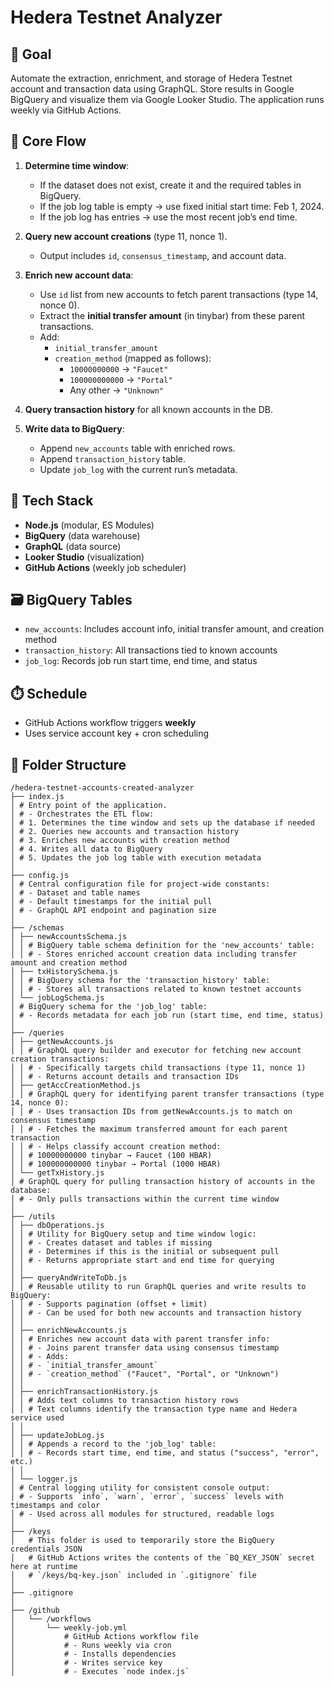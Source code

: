 # Hedera Testnet Analyzer

## 🎯 Goal

Automate the extraction, enrichment, and storage of Hedera Testnet account and transaction data using GraphQL. Store results in Google BigQuery and visualize them via Google Looker Studio. The application runs weekly via GitHub Actions.

## 🔁 Core Flow

1. **Determine time window**:

   - If the dataset does not exist, create it and the required tables in BigQuery.
   - If the job log table is empty → use fixed initial start time: Feb 1, 2024.
   - If the job log has entries → use the most recent job’s end time.

2. **Query new account creations** (type 11, nonce 1).

   - Output includes `id`, `consensus_timestamp`, and account data.

3. **Enrich new account data**:

   - Use `id` list from new accounts to fetch parent transactions (type 14, nonce 0).
   - Extract the **initial transfer amount** (in tinybar) from these parent transactions.
   - Add:
     - `initial_transfer_amount`
     - `creation_method` (mapped as follows):
       - `10000000000` → `"Faucet"`
       - `100000000000` → `"Portal"`
       - Any other → `"Unknown"`

4. **Query transaction history** for all known accounts in the DB.

5. **Write data to BigQuery**:
   - Append `new_accounts` table with enriched rows.
   - Append `transaction_history` table.
   - Update `job_log` with the current run’s metadata.

## 🧱 Tech Stack

- **Node.js** (modular, ES Modules)
- **BigQuery** (data warehouse)
- **GraphQL** (data source)
- **Looker Studio** (visualization)
- **GitHub Actions** (weekly job scheduler)

## 🗃️ BigQuery Tables

- `new_accounts`: Includes account info, initial transfer amount, and creation method
- `transaction_history`: All transactions tied to known accounts
- `job_log`: Records job run start time, end time, and status

## ⏱️ Schedule

- GitHub Actions workflow triggers **weekly**
- Uses service account key + cron scheduling

## 📁 Folder Structure

```
/hedera-testnet-accounts-created-analyzer
├── index.js
│ # Entry point of the application.
│ # - Orchestrates the ETL flow:
│ # 1. Determines the time window and sets up the database if needed
│ # 2. Queries new accounts and transaction history
│ # 3. Enriches new accounts with creation method
│ # 4. Writes all data to BigQuery
│ # 5. Updates the job log table with execution metadata
│
├── config.js
│ # Central configuration file for project-wide constants:
│ # - Dataset and table names
│ # - Default timestamps for the initial pull
│ # - GraphQL API endpoint and pagination size
│
├── /schemas
│ ├── newAccountsSchema.js
│ │ # BigQuery table schema definition for the 'new_accounts' table:
│ │ # - Stores enriched account creation data including transfer amount and creation method
│ ├── txHistorySchema.js
│ │ # BigQuery schema for the 'transaction_history' table:
│ │ # - Stores all transactions related to known testnet accounts
│ └── jobLogSchema.js
│ # BigQuery schema for the 'job_log' table:
│ # - Records metadata for each job run (start time, end time, status)
│
├── /queries
│ ├── getNewAccounts.js
│ │ # GraphQL query builder and executor for fetching new account creation transactions:
│ │ # - Specifically targets child transactions (type 11, nonce 1)
│ │ # - Returns account details and transaction IDs
│ ├── getAccCreationMethod.js
│ │ # GraphQL query for identifying parent transfer transactions (type 14, nonce 0):
│ │ # - Uses transaction IDs from getNewAccounts.js to match on consensus timestamp
│ │ # - Fetches the maximum transferred amount for each parent transaction
│ │ # - Helps classify account creation method:
│ │ # 10000000000 tinybar → Faucet (100 HBAR)
│ │ # 100000000000 tinybar → Portal (1000 HBAR)
│ └── getTxHistory.js
│ # GraphQL query for pulling transaction history of accounts in the database:
│ # - Only pulls transactions within the current time window
│
├── /utils
│ ├── dbOperations.js
│ │ # Utility for BigQuery setup and time window logic:
│ │ # - Creates dataset and tables if missing
│ │ # - Determines if this is the initial or subsequent pull
│ │ # - Returns appropriate start and end time for querying
│ │
│ ├── queryAndWriteToDb.js
│ │ # Reusable utility to run GraphQL queries and write results to BigQuery:
│ │ # - Supports pagination (offset + limit)
│ │ # - Can be used for both new accounts and transaction history
│ │
│ ├── enrichNewAccounts.js
│ │ # Enriches new account data with parent transfer info:
│ │ # - Joins parent transfer data using consensus timestamp
│ │ # - Adds:
│ │ # - `initial_transfer_amount`
│ │ # - `creation_method` ("Faucet", "Portal", or "Unknown")
│ │
│ ├── enrichTransactionHistory.js
│ │ # Adds text columns to transaction history rows
│ │ # Text columns identify the transaction type name and Hedera service used
│ │
│ ├── updateJobLog.js
│ │ # Appends a record to the 'job_log' table:
│ │ # - Records start time, end time, and status ("success", "error", etc.)
│ │
│ └── logger.js
│ # Central logging utility for consistent console output:
│ # - Supports `info`, `warn`, `error`, `success` levels with timestamps and color
│ # - Used across all modules for structured, readable logs
│
├── /keys
│   # This folder is used to temporarily store the BigQuery credentials JSON
│   # GitHub Actions writes the contents of the `BQ_KEY_JSON` secret here at runtime
│   # `/keys/bq-key.json` included in `.gitignore` file
│
├── .gitignore
│
├── /github
│   └── /workflows
│       └── weekly-job.yml
│           # GitHub Actions workflow file
│           # - Runs weekly via cron
│           # - Installs dependencies
│           # - Writes service key
│           # - Executes `node index.js`
```
